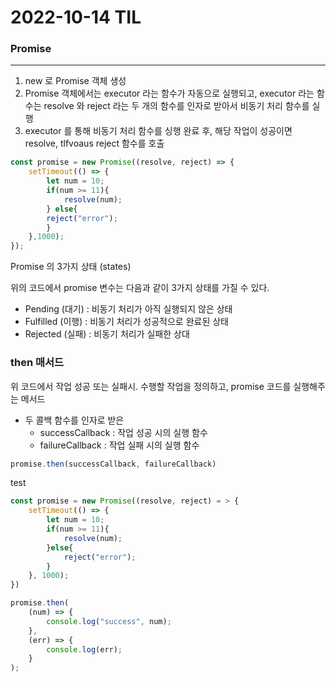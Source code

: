 # 2022-10-14 TIL

### Promise

---

1. new 로 Promise 객체 생성
2. Promise 객체에서는 executor 라는 함수가 자동으로 실행되고, executor 라는 함수는 resolve 와 reject 라는 두 개의 함수를 인자로 받아서 비동기 처리 함수를 실행 
3. executor 를 통해 비동기 처리 함수를 싱행 완료 후, 해당 작업이 성공이면 resolve, tlfvoaus reject 함수를 호출 

```jsx
const promise = new Promise((resolve, reject) => {
	setTimeout(() => {
		let num = 10;
		if(num >= 11){
			resolve(num);
		} else{
		reject("error");
		}
	},1000);
});
```

Promise 의 3가지 상태 (states)

위의 코드에서 promise 변수는 다음과 같이 3가지 상태를 가질 수 있다.

- Pending (대기) : 비동기 처리가 아직 실행되지 않은 상태
- Fulfilled (이행) : 비동기 처리가 성공적으로 완료된 상태
- Rejected (실패) : 비동기 처리가 실패한 상대

### then 매서드

위 코드에서 작업 성공 또는 실패시. 수행할 작업을 정의하고, promise 코드를 실행해주는 메서드

- 두 콜백 함수를 인자로 받은
    - successCallback : 작업 성공 시의 실행 함수
    - failureCallback : 작업 실패 시의 실행 함수

```jsx
promise.then(successCallback, failureCallback)
```

test

```jsx
const promise = new Promise((resolve, reject) = > {
	setTimeout(() => {
		let num = 10;
		if(num >= 11){
			resolve(num);
		}else{
			reject("error");
		}
	}, 1000);
})

promise.then(
	(num) => {
		console.log("success", num);
	},
	(err) => {
		console.log(err);
	}
);
```